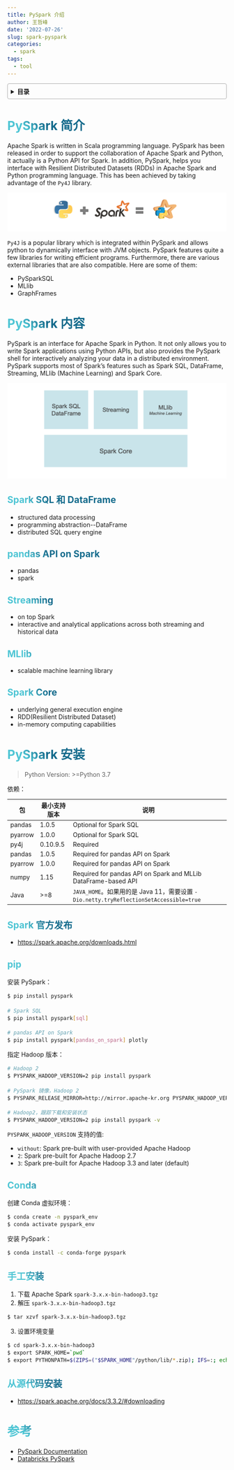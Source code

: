 ```yaml
---
title: PySpark 介绍
author: 王哲峰
date: '2022-07-26'
slug: spark-pyspark
categories:
  - spark
tags:
  - tool
---
```


<style>
h1 {
    background-color: #2B90B6;
    background-image: linear-gradient(45deg, #4EC5D4 10%, #146b8c 20%);
    background-size: 100%;
    -webkit-background-clip: text;
    -moz-background-clip: text;
    -webkit-text-fill-color: transparent;
    -moz-text-fill-color: transparent;
}
h2 {
    background-color: #2B90B6;
    background-image: linear-gradient(45deg, #4EC5D4 10%, #146b8c 20%);
    background-size: 100%;
    -webkit-background-clip: text;
    -moz-background-clip: text;
    -webkit-text-fill-color: transparent;
    -moz-text-fill-color: transparent;
}
h3 {
    background-color: #2B90B6;
    background-image: linear-gradient(45deg, #4EC5D4 10%, #146b8c 20%);
    background-size: 100%;
    -webkit-background-clip: text;
    -moz-background-clip: text;
    -webkit-text-fill-color: transparent;
    -moz-text-fill-color: transparent;
}
details {
    border: 1px solid #aaa;
    border-radius: 4px;
    padding: .5em .5em 0;
}
summary {
    font-weight: bold;
    margin: -.5em -.5em 0;
    padding: .5em;
}
details[open] {
    padding: .5em;
}
details[open] summary {
    border-bottom: 1px solid #aaa;
    margin-bottom: .5em;
}
</style>

<details><summary>目录</summary><p>

- [PySpark 简介](#pyspark-简介)
- [PySpark 内容](#pyspark-内容)
  - [Spark SQL 和 DataFrame](#spark-sql-和-dataframe)
  - [pandas API on Spark](#pandas-api-on-spark)
  - [Streaming](#streaming)
  - [MLlib](#mllib)
  - [Spark Core](#spark-core)
- [PySpark 安装](#pyspark-安装)
  - [Spark 官方发布](#spark-官方发布)
  - [pip](#pip)
  - [Conda](#conda)
  - [手工安装](#手工安装)
  - [从源代码安装](#从源代码安装)
- [参考](#参考)
</p></details><p></p>

# PySpark 简介

Apache Spark is written in Scala programming language. 
PySpark has been released in order to support the collaboration of Apache Spark and Python, 
it actually is a Python API for Spark. In addition, PySpark, 
helps you interface with Resilient Distributed Datasets (RDDs) in Apache Spark and Python programming language. 
This has been achieved by taking advantage of the `Py4J` library.

![img](images/pyspark_logo.png)

`Py4J` is a popular library which is integrated within PySpark and allows python to dynamically interface with JVM objects. PySpark features quite a few libraries for writing efficient programs. 
Furthermore, there are various external libraries that are also compatible. Here are some of them:

* PySparkSQL
* MLlib
* GraphFrames

# PySpark 内容

PySpark is an interface for Apache Spark in Python. 
It not only allows you to write Spark applications using Python APIs, 
but also provides the PySpark shell for interactively analyzing your data in a distributed environment. 
PySpark supports most of Spark’s features such as Spark SQL, DataFrame, 
Streaming, MLlib (Machine Learning) and Spark Core.

![pyspark](images/pyspark.png)

## Spark SQL 和 DataFrame

* structured data processing
* programming abstraction--DataFrame
* distributed SQL query engine

## pandas API on Spark

* pandas
* spark

## Streaming

* on top Spark
* interactive and analytical applications across both streaming and historical data

## MLlib

* scalable machine learning library

## Spark Core

* underlying general execution engine
* RDD(Resilient Distributed Dataset)
* in-memory computing capabilities

# PySpark 安装

> Python Version: >=Python 3.7

依赖：

| 包      | 最小支持版本 | 说明                                                            |
|---------|------------|----------------------------------------------------------------|
| pandas  | 1.0.5      | Optional for Spark SQL                                         |
| pyarrow | 1.0.0      | Optional for Spark SQL                                         |
| py4j    | 0.10.9.5   | Required                                                       |
| pandas  | 1.0.5      | Required for pandas API on Spark                               |
| pyarrow | 1.0.0      | Required for pandas API on Spark                               |
| numpy   | 1.15       | Required for pandas API on Spark and MLLib DataFrame-based API |
| Java    | >=8        | `JAVA_HOME`。如果用的是 Java 11，需要设置 `-Dio.netty.tryReflectionSetAccessible=true` |


## Spark 官方发布

* https://spark.apache.org/downloads.html

## pip

安装 PySpark：

```bash
$ pip install pyspark

# Spark SQL
$ pip install pyspark[sql]

# pandas API on Spark
$ pip install pyspark[pandas_on_spark] plotly
```

指定 Hadoop 版本：

```bash
# Hadoop 2
$ PYSPARK_HADOOP_VERSION=2 pip install pyspark

# PySpark 镜像，Hadoop 2
$ PYSPARK_RELEASE_MIRROR=http://mirror.apache-kr.org PYSPARK_HADOOP_VERSION=2 pip install

# Hadoop2，跟踪下载和安装状态
$ PYSPARK_HADOOP_VERSION=2 pip install pyspark -v
```

`PYSPARK_HADOOP_VERSION` 支持的值:

* `without`: Spark pre-built with user-provided Apache Hadoop
* `2`: Spark pre-built for Apache Hadoop 2.7
* `3`: Spark pre-built for Apache Hadoop 3.3 and later (default)

## Conda

创建 Conda 虚拟环境：

```bash
$ conda create -n pyspark_env
$ conda activate pyspark_env
```

安装 PySpark：

```bash
$ conda install -c conda-forge pyspark
```

## 手工安装

1. 下载 Apache Spark `spark-3.x.x-bin-hadoop3.tgz`
2. 解压 `spark-3.x.x-bin-hadoop3.tgz`

```bash
$ tar xzvf spark-3.x.x-bin-hadoop3.tgz
```

3. 设置环境变量

```bash
$ cd spark-3.x.x-bin-hadoop3
$ export SPARK_HOME=`pwd`
$ export PYTHONPATH=$(ZIPS=("$SPARK_HOME"/python/lib/*.zip); IFS=:; echo "${ZIPS[*]}"):$PYTHONPATH
```

## 从源代码安装

* https://spark.apache.org/docs/3.3.2/#downloading

# 参考

* [PySpark Documentation](https://spark.apache.org/docs/latest/api/python/)
* [Databricks PySpark](https://www.databricks.com/glossary/pyspark)

